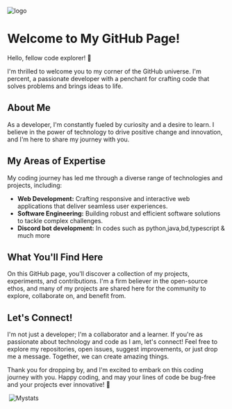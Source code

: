![logo](https://cdn.discordapp.com/avatars/1149138392056078368/7077b6b23d0bb97956ad32abdfa535db.png?size=2048)

# Welcome to My GitHub Page!

Hello, fellow code explorer! 🚀

I'm thrilled to welcome you to my corner of the GitHub universe. I'm percent, a passionate developer with a penchant for crafting code that solves problems and brings ideas to life.

## About Me

As a developer, I'm constantly fueled by curiosity and a desire to learn. I believe in the power of technology to drive positive change and innovation, and I'm here to share my journey with you.

## My Areas of Expertise

My coding journey has led me through a diverse range of technologies and projects, including:

- **Web Development:** Crafting responsive and interactive web applications that deliver seamless user experiences.
- **Software Engineering:** Building robust and efficient software solutions to tackle complex challenges.
- **Discord bot development:** In codes such as python,java,bd,typescript & much more

## What You'll Find Here

On this GitHub page, you'll discover a collection of my projects, experiments, and contributions. I'm a firm believer in the open-source ethos, and many of my projects are shared here for the community to explore, collaborate on, and benefit from.

## Let's Connect!

I'm not just a developer; I'm a collaborator and a learner. If you're as passionate about technology and code as I am, let's connect! Feel free to explore my repositories, open issues, suggest improvements, or just drop me a message. Together, we can create amazing things.

Thank you for dropping by, and I'm excited to embark on this coding journey with you. Happy coding, and may your lines of code be bug-free and your projects ever innovative! 🌟

‎
![Mystats](https://github-readme-stats.vercel.app/api?username=percentt&show_icons=true&theme=radical)
